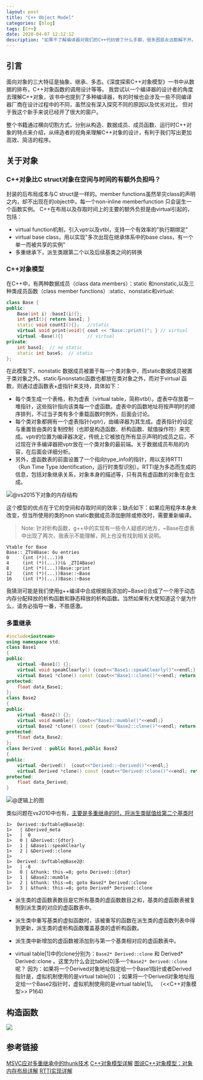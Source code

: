 ```yaml
---
layout: post
title: "C++ Object Model"
categories: [blog]
tags: [C++]
date: 2020-04-07 12:12:12
description: "如果不了解编译器对我们的C++代码做了什么手脚，很多困惑永远都解不开。"
---
```


## 引言
面向对象的三大特征是抽象、继承、多态。《深度探索C++对象模型》一书中从数据的排布，C++对象函数的调用设计等等。
我尝试以一个编译器的设计者的角度去理解C++对象，该书中也提到了多种编译器，有的时候也会涉及一些不同编译器厂商在设计过程中的不同，虽然没有深入探究不同的原因以及优劣对比，
但对于我这个新手来说已经开了很大的窗户。

整个书籍通过横向切割方式，分别从构造、数据成员、成员函数、运行时C++对象的特点来介绍，从缔造者的视角来理解C++对象的设计，有利于我们写出更加高效、简洁的程序。

## 关于对象
### C++对象比C struct对象在空间与时间的有额外负担吗？
 封装的后布局成本与C struct是一样的。member functions虽然旱灾class的声明之内，却不出现在的object中。每一个non-inline memberfunction 只会诞生一个函数实例。
   C++在布局以及存取时间上的主要的额外负担是由virtual引起的，包括：
* virtual function机制，引入vptr以及vtbl，支持一个有效率的"执行期绑定"
* virtual base class，用以实现"多次出现在继承体系中的base class，有一个单一而被共享的实例"
* 多重继承下，派生类跟第二个以及后续基类之间的转换

### C++对象模型

在C++中，有两种数据成员（class data members）：static 和nonstatic,以及三种类成员函数（class member functions）:static、nonstatic和virtual:
```cpp
class Base {
public:
    Base(int i) :baseI(i){};    
    int getI(){ return baseI; } 
    static void countI(){};   //static
    virtual void print(void){ cout << "Base::print()"; } // virtual
    virtual ~Base(){}         // virtual
private:
    int baseI;  // no static 
    static int baseS;  // static
};
```

在此模型下，nonstatic 数据成员被置于每一个类对象中，而static数据成员被置于类对象之外。static与nonstatic函数也都放在类对象之外，而对于virtual 函数，则通过虚函数表+虚指针来支持，具体如下：
- 每个类生成一个表格，称为虚表（virtual table，简称vtbl）。虚表中存放着一堆指针，这些指针指向该类每一个虚函数。虚表中的函数地址将按声明时的顺序排列，不过当子类有多个重载函数时例外，后面会讨论。
- 每个类对象都拥有一个虚表指针(vptr)，由编译器为其生成。虚表指针的设定与重置皆由类的复制控制（也即是构造函数、析构函数、赋值操作符）来完成。vptr的位置为编译器决定，传统上它被放在所有显示声明的成员之后，不过现在许多编译器把vptr放在一个类对象的最前端。关于数据成员布局的内容，在后面会详细分析。
- 另外，虚函数表的前面设置了一个指向type_info的指针，用以支持RTTI（Run Time Type Identification，运行时类型识别）。RTTI是为多态而生成的信息，包括对象继承关系，对象本身的描述等，只有具有虚函数的对象在会生成。

![@vs2015下对象的内存结构](https://cdn.jsdelivr.net/gh/cwlseu/deepindeed_repo@main/img/202209030335247.png)

这个模型的优点在于它的空间和存取时间的效率；缺点如下：如果应用程序本身未改变，但当所使用的类的non static数据成员添加删除或修改时，需要重新编译。

> Note: 针对析构函数，g++中的实现有一些令人疑惑的地方，~Base在虚表中出现了两次，我表示不能理解，网上也没有找到相关说明。
> 
    Vtable for Base
    Base::_ZTV4Base: 6u entries
    0     (int (*)(...))0
    4     (int (*)(...))(& _ZTI4Base)
    8     (int (*)(...))Base::print
    12    (int (*)(...))Base::~Base
    16    (int (*)(...))Base::~Base

我猜测可能是我们使用g++编译中合成根据我添加的~Base()合成了一个用于动态内存分配释放的析构函数和静态释放的析构函数。当然如果有大佬知道这个是为什么，请务必指导一番，不胜感激。

### 多重继承

```cpp
#include<iostream>
using namespace std;
class Base1
{
public:
	virtual ~Base1() {};
	virtual void speakClearly() {cout<<"Base1::speakClearly()"<<endl;}
	virtual Base1 *clone() const {cout<<"Base1::clone()"<<endl; return new Base1;}
protected:
	float data_Base1;
};
class Base2
{
public:
	virtual ~Base2() {};
	virtual void mumble() {cout<<"Base2::mumble()"<<endl;}
	virtual Base2 *clone() const {cout<<"Base2::clone()"<<endl; return new Base2;}
protected:
	float data_Base2;
};
class Derived : public Base1,public Base2
{
public:
	virtual ~Derived()  {cout<<"Derived::~Derived()"<<endl;}
	virtual Derived *clone() const {cout<<"Derived::clone()"<<endl; return new Derived;}
protected:
	float data_Derived;
}
```

![@逻辑上的图](https://cdn.jsdelivr.net/gh/cwlseu/deepindeed_repo@main/img/202209030335937.png)

类似问题在vs2010中也有，[主要是多重继承的时，将派生类赋值给第二个基类时](https://blog.csdn.net/Microsues/article/details/6452249?depth_1-utm_source=distribute.pc_relevant.none-task-blog-OPENSEARCH-1&utm_source=distribute.pc_relevant.none-task-blog-OPENSEARCH-1)

```
1>  Derived::$vftable@Base1@:
1>   | &Derived_meta
1>   |  0
1>   0 | &Derived::{dtor}
1>   1 | &Base1::speakClearly
1>   2 | &Derived::clone
1>  
1>  Derived::$vftable@Base2@:
1>   | -8
1>   0 | &thunk: this-=8; goto Derived::{dtor}
1>   1 | &Base2::mumble
1>   2 | &thunk: this-=8; goto Base2* Derived::clone
1>   3 | &thunk: this-=8; goto Derived* Derived::clone
```

* 派生类的虚函数表数目是它所有基类的虚函数数目之和，基类的虚函数表被复制到派生类的对应的虚函数表中。

* 派生类中重写基类的虚拟函数时，该被重写的函数在派生类的虚函数列表中得到更新，派生类的虚析构函数覆盖基类的虚析构函数。

* 派生类中新增加的虚函数被添加到与第一个基类相对应的虚函数表中。

* virtual table[1]中的clone分别为：`Base2* Derived::clone` 和 Derived* Derived::clone 。这里为什么会比table[0]多一个`Base2* Derived::clone`呢？
因为：如果将一个Derived对象地址指定给一个Base1指针或者Derived指针是，虚拟机制使用的是virtual table[0] ；如果将一个Derived对象地址指定给一个Base2指针时，虚拟机制使用的是virtual table[1]。 （<<C++对象模型>> P164)


<!-- 1. "指针的类型"会教导编译器如何解释某个特定地址中的内存内容以及其大小（void*指针只能够持有一个地址，而不能通过它操作所指向的object）
2. C++通过class的pointers和references来支持多态，付出的代价就是额外的间接性。它们之所以支持多态是因为它们并不引发内存中任何"与类型有关的内存委托操作(type-dependent commitment)"，会受到改变的，只有他们所指向的内存的"大小和内容的解释方式"而已。
 -->

## 构造函数

![](https://cdn.jsdelivr.net/gh/cwlseu/deepindeed_repo@main/img/202209030335656.png)

## 参考链接

[MSVC应对多重继承中的thunk技术](https://docs.microsoft.com/zh-cn/archive/blogs/zhanli/c-tips-adjustor-thunk-what-is-it-why-and-how-it-works)
[C++对象模型详解](https://www.cnblogs.com/tgycoder/p/5426628.html)
[图说C++对象模型：对象内存布局详解](https://www.cnblogs.com/QG-whz/p/4909359.html)
[RTTI实现详解](https://blog.csdn.net/heyuhang112/article/details/41982929)